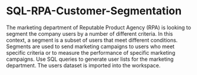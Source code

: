 # SQL-RPA-Customer-Segmentation
The marketing department of Reputable Product Agency (RPA) is looking to segment the company users by a number of different criteria.  In this context, a segment is a subset of users that meet different conditions. Segments are used to send marketing campaigns to users who meet specific criteria or to measure the performance of specific marketing campaigns.  Use SQL queries to generate user lists for the marketing department. The users dataset is imported into the workspace.

